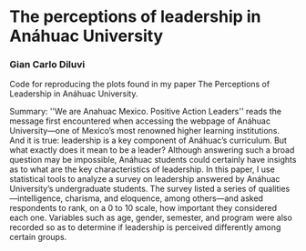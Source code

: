 # The perceptions of leadership in Anáhuac University
### Gian Carlo Diluvi

Code for reproducing the plots found in my paper The Perceptions of Leadership in Anáhuac University.

Summary: ''We are Anahuac Mexico. Positive Action Leaders'' reads the message first encountered when accessing the webpage of Anáhuac University—one of Mexico’s most renowned higher learning institutions. And it is true: leadership is a key component of Anáhuac’s curriculum. But what exactly does it mean to be a leader? Although answering such a broad question may be impossible, Anáhuac students could certainly have insights as to what are the key characteristics of leadership. In this paper, I use statistical tools to analyze a survey on leadership answered by Anáhuac University’s undergraduate students. The survey listed a series of qualities—intelligence, charisma, and eloquence, among others—and asked respondents to rank, on a 0 to 10 scale, how important they considered each one. Variables such as age, gender, semester, and program were also recorded so as to determine if leadership is perceived differently among certain groups.

